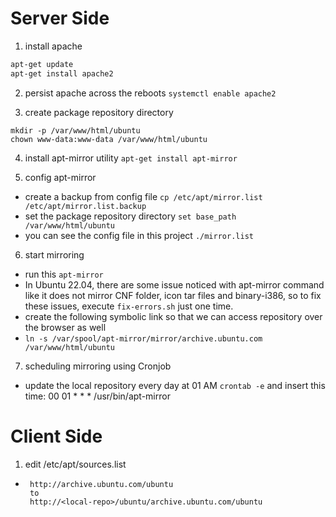 # Server Side 

1. install apache
  ```bash
  apt-get update
  apt-get install apache2
  ```
2. persist apache across the reboots
    `systemctl enable apache2`

3. create package repository directory
  ```
  mkdir -p /var/www/html/ubuntu
  chown www-data:www-data /var/www/html/ubuntu
  ```

4. install apt-mirror utility
  `apt-get install apt-mirror`

5. config apt-mirror
  - create a backup from config file
      `cp /etc/apt/mirror.list /etc/apt/mirror.list.backup`
  - set the package repository directory
      `set base_path    /var/www/html/ubuntu`
  - you can see the config file in this project `./mirror.list`

6. start mirroring
  - run this `apt-mirror`
  - In Ubuntu 22.04, there are some issue noticed with apt-mirror command like it does not mirror CNF folder, 
      icon tar files and binary-i386, so to fix these issues, execute `fix-errors.sh` just one time.
  - create the following symbolic link so that we can access repository over the browser as well
  - `ln -s /var/spool/apt-mirror/mirror/archive.ubuntu.com /var/www/html/ubuntu`

7. scheduling mirroring using Cronjob
  - update the local repository every day at 01 AM
      `crontab -e` and insert this time: 00  01  *  *  *  /usr/bin/apt-mirror

# Client Side

1. edit /etc/apt/sources.list
  - ```
     http://archive.ubuntu.com/ubuntu
     to
     http://<local-repo>/ubuntu/archive.ubuntu.com/ubuntu
     ```
